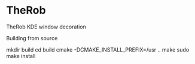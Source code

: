 TheRob
====================

TheRob KDE window decoration 

Building from source

mkdir build
cd build
cmake -DCMAKE_INSTALL_PREFIX=/usr ..
make
sudo make install
